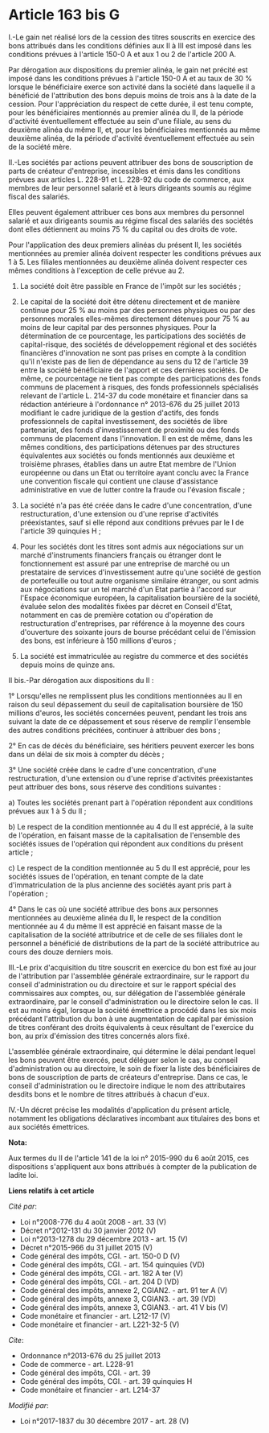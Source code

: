 # Article 163 bis G

I.-Le gain net réalisé lors de la cession des titres souscrits en exercice des bons attribués dans les conditions définies
aux II à III est imposé dans les conditions prévues à l'article 150-0 A et aux 1 ou 2 de l'article 200 A.

Par dérogation aux dispositions du premier alinéa, le gain net précité est imposé dans les conditions prévues à l'article
150-0 A et au taux de 30 % lorsque le bénéficiaire exerce son activité dans la société dans laquelle il a bénéficié de
l'attribution des bons depuis moins de trois ans à la date de la cession. Pour l'appréciation du respect de cette durée, il
est tenu compte, pour les bénéficiaires mentionnés au premier alinéa du II, de la période d'activité éventuellement effectuée
au sein d'une filiale, au sens du deuxième alinéa du même II, et, pour les bénéficiaires mentionnés au même deuxième alinéa,
de la période d'activité éventuellement effectuée au sein de la société mère.

II.-Les sociétés par actions peuvent attribuer des bons de souscription de parts de créateur d'entreprise, incessibles et
émis dans les conditions prévues aux articles L. 228-91 et L. 228-92 du code de commerce, aux membres de leur personnel
salarié et à leurs dirigeants soumis au régime fiscal des salariés.

Elles peuvent également attribuer ces bons aux membres du personnel salarié et aux dirigeants soumis au régime fiscal des
salariés des sociétés dont elles détiennent au moins 75 % du capital ou des droits de vote.

Pour l'application des deux premiers alinéas du présent II, les sociétés mentionnées au premier alinéa doivent respecter les
conditions prévues aux 1 à 5. Les filiales mentionnées au deuxième alinéa doivent respecter ces mêmes conditions à
l'exception de celle prévue au 2.

1. La société doit être passible en France de l'impôt sur les sociétés ;

2. Le capital de la société doit être détenu directement et de manière continue pour 25 % au moins par des personnes
physiques ou par des personnes morales elles-mêmes directement détenues pour 75 % au moins de leur capital par des personnes
physiques. Pour la détermination de ce pourcentage, les participations des sociétés de capital-risque, des sociétés de
développement régional et des sociétés financières d'innovation ne sont pas prises en compte à la condition qu'il n'existe
pas de lien de dépendance au sens du 12 de l'article 39 entre la société bénéficiaire de l'apport et ces dernières sociétés.
De même, ce pourcentage ne tient pas compte des participations des fonds communs de placement à risques, des fonds
professionnels spécialisés relevant de l'article L. 214-37 du code monétaire et financier dans sa rédaction antérieure à
l'ordonnance n° 2013-676 du 25 juillet 2013 modifiant le cadre juridique de la gestion d'actifs, des fonds professionnels de
capital investissement, des sociétés de libre partenariat, des fonds d'investissement de proximité ou des fonds communs de
placement dans l'innovation. Il en est de même, dans les mêmes conditions, des participations détenues par des structures
équivalentes aux sociétés ou fonds mentionnés aux deuxième et troisième phrases, établies dans un autre Etat membre de
l'Union européenne ou dans un Etat ou territoire ayant conclu avec la France une convention fiscale qui contient une clause
d'assistance administrative en vue de lutter contre la fraude ou l'évasion fiscale ;

3. La société n'a pas été créée dans le cadre d'une concentration, d'une restructuration, d'une extension ou d'une reprise
d'activités préexistantes, sauf si elle répond aux conditions prévues par le I de l'article 39 quinquies H ;

4. Pour les sociétés dont les titres sont admis aux négociations sur un marché d'instruments financiers français ou étranger
dont le fonctionnement est assuré par une entreprise de marché ou un prestataire de services d'investissement autre qu'une
société de gestion de portefeuille ou tout autre organisme similaire étranger, ou sont admis aux négociations sur un tel
marché d'un Etat partie à l'accord sur l'Espace économique européen, la capitalisation boursière de la société, évaluée selon
des modalités fixées par décret en Conseil d'Etat, notamment en cas de première cotation ou d'opération de restructuration
d'entreprises, par référence à la moyenne des cours d'ouverture des soixante jours de bourse précédant celui de l'émission
des bons, est inférieure à 150 millions d'euros ;

5. La société est immatriculée au registre du commerce et des sociétés depuis moins de quinze ans.

II bis.-Par dérogation aux dispositions du II :

1° Lorsqu'elles ne remplissent plus les conditions mentionnées au II en raison du seul dépassement du seuil de capitalisation
boursière de 150 millions d'euros, les sociétés concernées peuvent, pendant les trois ans suivant la date de ce dépassement
et sous réserve de remplir l'ensemble des autres conditions précitées, continuer à attribuer des bons ;

2° En cas de décès du bénéficiaire, ses héritiers peuvent exercer les bons dans un délai de six mois à compter du décès ;

3° Une société créée dans le cadre d'une concentration, d'une restructuration, d'une extension ou d'une reprise d'activités
préexistantes peut attribuer des bons, sous réserve des conditions suivantes :

a) Toutes les sociétés prenant part à l'opération répondent aux conditions prévues aux 1 à 5 du II ;

b) Le respect de la condition mentionnée au 4 du II est apprécié, à la suite de l'opération, en faisant masse de la
capitalisation de l'ensemble des sociétés issues de l'opération qui répondent aux conditions du présent article ;

c) Le respect de la condition mentionnée au 5 du II est apprécié, pour les sociétés issues de l'opération, en tenant compte
de la date d'immatriculation de la plus ancienne des sociétés ayant pris part à l'opération ;

4° Dans le cas où une société attribue des bons aux personnes mentionnées au deuxième alinéa du II, le respect de la
condition mentionnée au 4 du même II est apprécié en faisant masse de la capitalisation de la société attributrice et de
celle de ses filiales dont le personnel a bénéficié de distributions de la part de la société attributrice au cours des douze
derniers mois.

III.-Le prix d'acquisition du titre souscrit en exercice du bon est fixé au jour de l'attribution par l'assemblée générale
extraordinaire, sur le rapport du conseil d'administration ou du directoire et sur le rapport spécial des commissaires aux
comptes, ou, sur délégation de l'assemblée générale extraordinaire, par le conseil d'administration ou le directoire selon le
cas. Il est au moins égal, lorsque la société émettrice a procédé dans les six mois précédant l'attribution du bon à une
augmentation de capital par émission de titres conférant des droits équivalents à ceux résultant de l'exercice du bon, au
prix d'émission des titres concernés alors fixé.

L'assemblée générale extraordinaire, qui détermine le délai pendant lequel les bons peuvent être exercés, peut déléguer selon
le cas, au conseil d'administration ou au directoire, le soin de fixer la liste des bénéficiaires de bons de souscription de
parts de créateurs d'entreprise. Dans ce cas, le conseil d'administration ou le directoire indique le nom des attributaires
desdits bons et le nombre de titres attribués à chacun d'eux.

IV.-Un décret précise les modalités d'application du présent article, notamment les obligations déclaratives incombant aux
titulaires des bons et aux sociétés émettrices.

**Nota:**

Aux termes du II de l'article 141 de la loi n° 2015-990 du 6 août 2015, ces dispositions s'appliquent aux bons attribués à
compter de la publication de ladite loi.

**Liens relatifs à cet article**

_Cité par_:

  - Loi n°2008-776 du 4 août 2008 - art. 33 (V)
  - Décret n°2012-131 du 30 janvier 2012 (V)
  - Loi n°2013-1278 du 29 décembre 2013 - art. 15 (V)
  - Décret n°2015-966 du 31 juillet 2015 (V)
  - Code général des impôts, CGI. - art. 150-0 D (V)
  - Code général des impôts, CGI. - art. 154 quinquies (VD)
  - Code général des impôts, CGI. - art. 182 A ter (V)
  - Code général des impôts, CGI. - art. 204 D (VD)
  - Code général des impôts, annexe 2, CGIAN2. - art. 91 ter A (V)
  - Code général des impôts, annexe 3, CGIAN3. - art. 39 (VD)
  - Code général des impôts, annexe 3, CGIAN3. - art. 41 V bis (V)
  - Code monétaire et financier - art. L212-17 (V)
  - Code monétaire et financier - art. L221-32-5 (V)

_Cite_:

  - Ordonnance n°2013-676 du 25 juillet 2013
  - Code de commerce - art. L228-91
  - Code général des impôts, CGI. - art. 39
  - Code général des impôts, CGI. - art. 39 quinquies H
  - Code monétaire et financier - art. L214-37

_Modifié par_:

  - Loi n°2017-1837 du 30 décembre 2017 - art. 28 (V)
